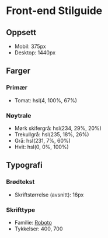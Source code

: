 # Front-end Stilguide

## Oppsett

<!-- Designene er optimalisert for spesifikke skjermbredder for å sikre god responsivitet. -->
- Mobil: 375px <!-- Minimum bredde for mobile enheter. -->
- Desktop: 1440px <!-- Standard bredde for større skjermer. -->

## Farger

### Primær

<!-- Primærfargen brukes til fremtredende elementer som knapper og aksenter. -->
- Tomat: hsl(4, 100%, 67%) <!-- Sterk rød-oransje farge for oppmerksomhet. -->

### Nøytrale

<!-- Nøytrale farger brukes for bakgrunner, tekst og mindre fremtredende elementer. -->
- Mørk skifergrå: hsl(234, 29%, 20%) <!-- Mørk bakgrunn eller hovedtekst. -->
- Trekullgrå: hsl(235, 18%, 26%) <!-- Brukes til mindre kontrasterende bakgrunner. -->
- Grå: hsl(231, 7%, 60%) <!-- Sekundær tekst eller mindre elementer. -->
- Hvit: hsl(0, 0%, 100%) <!-- Hovedbakgrunn eller fremheving av innhold. -->

## Typografi

### Brødtekst

<!-- Skriftstørrelsen sikrer lesbarhet i avsnitt. -->
- Skriftstørrelse (avsnitt): 16px

### Skrifttype

<!-- Roboto brukes for et moderne og profesjonelt uttrykk. -->
- Familie: [Roboto](https://fonts.google.com/specimen/Roboto)
- Tykkelser: 400, 700 <!-- Normal og fet stil for variasjon. -->